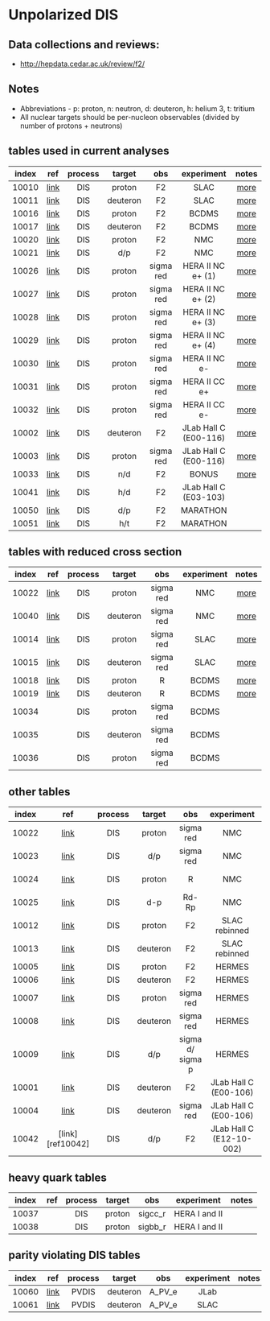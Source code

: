 # Unpolarized DIS

## Data collections and reviews:
* http://hepdata.cedar.ac.uk/review/f2/

## Notes

* Abbreviations - p: proton, n: neutron, d: deuteron, h: helium 3, t: tritium
* All nuclear targets should be per-nucleon observables (divided by number of protons + neutrons)

## tables used in current analyses

| index | ref                    | process | target   | obs       | experiment               | notes             |
| :--:  | :--:                   | :--:    | :--:     | :--:      | :--:                     | :--:              |
| 10010 | [link][ref10010-10015] | DIS     | proton   | F2        | SLAC                     | [more][com_slac]  |
| 10011 | [link][ref10010-10015] | DIS     | deuteron | F2        | SLAC                     | [more][com_slac]  |
| 10016 | [link][ref10016]       | DIS     | proton   | F2        | BCDMS                    | [more][com_BCDMS] |
| 10017 | [link][ref10017]       | DIS     | deuteron | F2        | BCDMS                    | [more][com_BCDMS] |
| 10020 | [link][ref10020]       | DIS     | proton   | F2        | NMC                      | [more][com_NMCp]  |
| 10021 | [link][ref10021]       | DIS     | d/p      | F2        | NMC                      | [more][com_NMCdp] |
| 10026 | [link][ref10026]       | DIS     | proton   | sigma red | HERA II NC e+ (1)        | [more][com_HERA2] |
| 10027 | [link][ref10026]       | DIS     | proton   | sigma red | HERA II NC e+ (2)        | [more][com_HERA2] |
| 10028 | [link][ref10026]       | DIS     | proton   | sigma red | HERA II NC e+ (3)        | [more][com_HERA2] |
| 10029 | [link][ref10026]       | DIS     | proton   | sigma red | HERA II NC e+ (4)        | [more][com_HERA2] |
| 10030 | [link][ref10026]       | DIS     | proton   | sigma red | HERA II NC e-            | [more][com_HERA2] |
| 10031 | [link][ref10026]       | DIS     | proton   | sigma red | HERA II CC e+            | [more][com_HERA2] |
| 10032 | [link][ref10026]       | DIS     | proton   | sigma red | HERA II CC e-            | [more][com_HERA2] |
| 10002 | [link][ref10001-10004] | DIS     | deuteron | F2        | JLab Hall C (E00-116)    | [more][com10001]  |
| 10003 | [link][ref10001-10004] | DIS     | proton   | sigma red | JLab Hall C (E00-116)    | [more][com10001]  |
| 10033 | [link][ref10033]       | DIS     | n/d      | F2        | BONUS                    | [more][com_BONUS] |
| 10041 | [link][ref10041]       | DIS     | h/d      | F2        | JLab Hall C (E03-103)    |                   | 
| 10050 | [link][ref10050-10051] | DIS     | d/p      | F2        | MARATHON                 |                   | 
| 10051 | [link][ref10050-10051] | DIS     | h/t      | F2        | MARATHON                 |                   |

## tables with reduced cross section 

| index | ref                    | process | target   | obs       | experiment | notes             |
| :--:  | :--:                   | :--:    | :--:     | :--:      | :--:       | :--:              |
| 10022 | [link][ref10020]       | DIS     | proton   | sigma red | NMC        | [more][com_NMCsp] |
| 10040 | [link][ref10020]       | DIS     | deuteron | sigma red | NMC        | [more][com_NMCsp] | 
| 10014 | [link][ref10010-10015] | DIS     | proton   | sigma red | SLAC       | [more][com_sigma] | 
| 10015 | [link][ref10010-10015] | DIS     | deuteron | sigma red | SLAC       | [more][com_sigma] |
| 10018 | [link][ref10016]       | DIS     | proton   | R         | BCDMS      | [more][com_BCDMS] |
| 10019 | [link][ref10017]       | DIS     | deuteron | R         | BCDMS      | [more][com_BCDMS] |
| 10034 |                        | DIS     | proton   | sigma red | BCDMS      |                   |
| 10035 |                        | DIS     | deuteron | sigma red | BCDMS      |                   |
| 10036 |                        | DIS     | proton   | sigma red | BCDMS      |                   |

## other tables

| index | ref                    | process | target   | obs              | experiment               | notes             |
| :--:  | :--:                   | :--:    | :--:     | :--:             | :--:                     | :--:              |
| 10022 | [link][ref10020]       | DIS     | proton   | sigma red        | NMC                      | [more][com_NMCsp] |
| 10023 | [link][ref10021]       | DIS     | d/p      | sigma red        | NMC                      | [more][?]         |
| 10024 | [link][ref10020]       | DIS     | proton   | R                | NMC                      | [more][?]         |
| 10025 | [link][ref10021]       | DIS     | d-p      | Rd-Rp            | NMC                      | [more][?]         |
| 10012 | [link][ref10010-10015] | DIS     | proton   | F2               | SLAC rebinned            | [more][com_rebin] |
| 10013 | [link][ref10010-10015] | DIS     | deuteron | F2               | SLAC rebinned            | [more][com_rebin] |
| 10005 | [link][ref10005-10009] | DIS     | proton   | F2               | HERMES                   | [more][com10005]  |
| 10006 | [link][ref10005-10009] | DIS     | deuteron | F2               | HERMES                   | [more][com10005]  |
| 10007 | [link][ref10005-10009] | DIS     | proton   | sigma red        | HERMES                   | [more][com10005]  |
| 10008 | [link][ref10005-10009] | DIS     | deuteron | sigma red        | HERMES                   | [more][com10005]  |
| 10009 | [link][ref10005-10009] | DIS     | d/p      | sigma d/ sigma p | HERMES                   | [more][com10005]  |
| 10001 | [link][ref10001-10004] | DIS     | deuteron | F2               | JLab Hall C (E00-106)    | [more][com10001]  |
| 10004 | [link][ref10001-10004] | DIS     | deuteron | sigma red        | JLab Hall C (E00-106)    | [more][com10001]  |
| 10042 | [link][ref10042]       | DIS     | d/p      | F2               | JLab Hall C (E12-10-002) |                   | 
 
## heavy quark tables
| index | ref                    | process | target   | obs              | experiment            | notes             |
| :--:  | :--:                   | :--:    | :--:     | :--:             | :--:                  | :--:              |
| 10037 |                        | DIS     | proton   | sigcc_r          | HERA I and II         |                   | 
| 10038 |                        | DIS     | proton   | sigbb_r          | HERA I and II         |                   | 

## parity violating DIS tables
| index | ref                    | process | target   | obs              | experiment            | notes             |
| :--:  | :--:                   | :--:    | :--:     | :--:             | :--:                  | :--:              |
| 10060 | [link][ref10060]       | PVDIS   | deuteron | A_PV_e           | JLab                  |                   | 
| 10061 | [link][ref10061]       | PVDIS   | deuteron | A_PV_e           | SLAC                  |                   | 


[ref10001-10004]: http://inspirehep.net/record/820503?ln=en
[ref10005-10009]: http://inspirehep.net/record/894309
[ref10010-10015]: https://inspirehep.net/literature/319089
[ref10016]: https://inspirehep.net/record/276661?ln=en
[ref10017]: https://inspirehep.net/record/285497?ln=en
[ref10020]: http://inspirehep.net/record/424154?ln=en    
[ref10021]: http://inspirehep.net/record/426595?ln=en
[ref10026]: https://inspirehep.net/record/1377206?ln=en
[ref10033]: https://inspirehep.net/record/1280957?ln=en
[ref10041]: https://journals.aps.org/prl/abstract/10.1103/PhysRevLett.103.202301
[ref10050-10051]: https://inspirehep.net/literature/1858035
[ref10060]: https://inspirehep.net/literature/1280371
[ref10061]: https://inspirehep.net/literature/141711

[com10001]:  comments/jl00106.md
[com10005]:  comments/HERMES_DIS.md
[com_slac]:  comments/slac_reanalysis.md
[com_rebin]: comments/slac_rebinned.md
[com_sigma]: comments/slac_sigma.md
[com_BCDMS]: comments/BCDMS.md
[com_NMCp]:  comments/NmcF2pCor.md
[com_NMCdp]: comments/NmcRatCor.md
[com_NMCsp]: comments/NMC_sp.md
[com_HERA2]: comments/HERA2.md
[com_BONUS]: comments/BNS_F2nd.md
